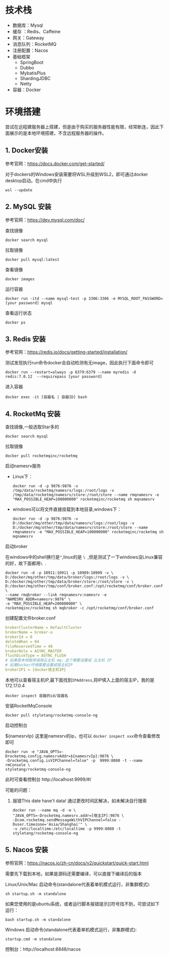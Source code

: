 

# 技术栈

- 数据库：Mysql
- 缓存 ：Redis、Caffeine
- 网关：Gateway
- 消息队列：RocketMQ
- 注册配置：Nacos
- 基础框架
    - SpringBoot
    - Dubbo
    - MybatisPlus
    - ShardingJDBC
    - Netty
- 容器：Docker

# 环境搭建
尝试在远程建服务器上搭建，但是由于购买的服务器性能有限，经常断连，因此下面展示的是本地环境搭建，不含远程服务器的操作。

## 1. Docker安装

参考官网：https://docs.docker.com/get-started/

对于dockers的Windows安装需要将WSL升级到WSL2，即可通过docker desktop启动。在cmd中执行
```shell
wsl --update
```

## 2. MySQL 安装
参考官网：https://dev.mysql.com/doc/

查找镜像

```shell
docker search mysql
```

拉取镜像
```shell
docker pull mysql:latest
```
查看镜像
```shell
docker images
```
运行容器
```shell
docker run -itd --name mysql-test -p 3306:3306 -e MYSQL_ROOT_PASSWORD=[your password] mysql
```
查看运行状态
```shell
docker ps
```

## 3. Redis 安装
参考官网：https://redis.io/docs/getting-started/installation/

测试发现执行run命令docker会自动检测有无image，因此执行下面命令即可
```shell
docker run --restart=always -p 6379:6379 --name myredis -d redis:7.0.12  --requirepass [your password]
```
进入容器
```shell
docker exec -it [容器名 | 容器ID] bash
```

## 4. RocketMq 安装
查找镜像,一般选取Star多的

```shell
docker search mysql
```
拉取镜像
```shell
docker pull rocketmqinc/rocketmq
```
启动namesrv服务

- Linux下：
  ```shell
  docker run -d -p 9876:9876 -v /tmp/data/rocketmq/namesrv/logs:/root/logs -v /tmp/data/rocketmq/namesrv/store:/root/store --name rmqnamesrv -e "MAX_POSSIBLE_HEAP=100000000" rocketmqinc/rocketmq sh mqnamesrv
  ```
- windows可以将文件直接挂载到本地目录,windows下：
  ```shell
  docker run -d -p 9876:9876 -v D:/docker/mq/other/tmp/data/namesrv/logs:/root/logs -v D:/docker/mq/other/tmp/data/namesrv/store:/root/store --name rmqnamesrv -e "MAX_POSSIBLE_HEAP=100000000" rocketmqinc/rocketmq sh mqnamesrv
  ```
启动broker

在windows中的shell换行是`^`,linux的是 `\ `,但是测试了一下windows没Linux兼容的好，故下面都用`\ `.
```shell
docker run -d -p 10911:10911 -p 10909:10909 -v \
D:/docker/mq/other/tmp/data/broker/logs:/root/logs -v \
D:/docker/mq/other/tmp/data/broker/store:/root/store -v \
D:/docker/mq/other/tmp/conf/broker.conf:/opt/rocketmq/conf/broker.conf \
--name rmqbroker --link rmqnamesrv:namesrv -e "NAMESRV_ADDR=namesrv:9876" \
-e "MAX_POSSIBLE_HEAP=200000000" \
rocketmqinc/rocketmq sh mqbroker -c /opt/rocketmq/conf/broker.conf
```

创建配置文件broker.conf
```yml
brokerClusterName = DefaultCluster
brokerName = broker-a
brokerId = 0
deleteWhen = 04
fileReservedTime = 48
brokerRole = ASYNC_MASTER
flushDiskType = ASYNC_FLUSH
# 如果是本地程序调用云主机 mq，这个需要设置成 云主机 IP
# 如果Docker环境需要设置成宿主机IP
brokerIP1 = {docker宿主机IP}
```
本地可以查看宿主机IP,最下面找到`IPAddress`,将IP填入上面的宿主IP，我的是 172.17.0.4
```shell
docker inspect 容器的id/容器名
```
安装RocketMqConsole

```shell
docker pull styletang/rocketmq-console-ng
```

启动控制台

${namesrvIp} 这里是namesrv的ip，也可以 `docker inspect xxx`命令查看修改即可

```shell
docker run -e "JAVA_OPTS=-Drocketmq.config.namesrvAddr=${namesrvIp}:9876 \
-Drocketmq.config.isVIPChannel=false" -p  9999:8080 -t --name rmConsole \
styletang/rocketmq-console-ng
```
此时可查看控制台 http://localhost:9999/#/

可能的问题：
1. 报错This date have't data!  通过更改时间区解决，如未解决自行搜索
   ```shell
   docker run --name mq -d -e \
   "JAVA_OPTS=-Drocketmq.namesrv.addr=[宿主IP]:9876 \
   -Dcom.rocketmq.sendMessageWithVIPChannel=false -Duser.timezone='Asia/Shanghai'" \
   -v /etc/localtime:/etc/localtime -p 9999:8080 -t styletang/rocketmq-console-ng
    ```

## 5. Nacos 安装

参照官网：https://nacos.io/zh-cn/docs/v2/quickstart/quick-start.html

需要先下载到本地，如果是源码还需要编译，可以直接下编译后的版本

Linux/Unix/Mac
启动命令(standalone代表着单机模式运行，非集群模式):
```shell
sh startup.sh -m standalone
```
如果您使用的是ubuntu系统，或者运行脚本报错提示[[符号找不到，可尝试如下运行：
```shell
bash startup.sh -m standalone
```

Windows
启动命令(standalone代表着单机模式运行，非集群模式):
```shell
startup.cmd -m standalone
```

控制台：http://localhost:8848/nacos














